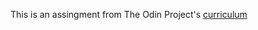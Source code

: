 This is an assingment from The Odin Project's [curriculum](http://www.theodinproject.com/courses/web-development-101/lessons/html-css)
